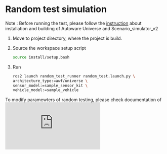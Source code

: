 # Random test simulation

Note : Before running the test, please follow the [instruction](installation.md) about installation and building of Autoware Universe and Scenario_simulator_v2

1. Move to project directory, where the project is build.

2. Source the workspace setup script

   ```bash
   source install/setup.bash
   ```

3. Run

   ```bash
   ros2 launch random_test_runner random_test.launch.py \
   architecture_type:=awf/universe \
   sensor_model:=sample_sensor_kit \
   vehicle_model:=sample_vehicle
   ```

To modify paramewters of random testing, please check documentation of ![random_test_runner](https://github.com/tier4/scenario_simulator_v2/blob/master/test_runner/random_test_runner/Readme.md)
